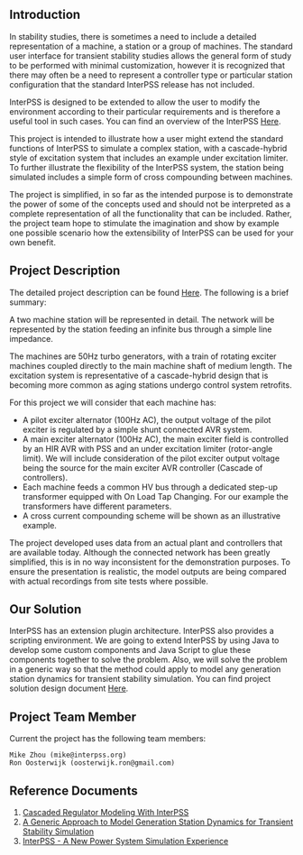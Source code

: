 ## Introduction ##

In stability studies, there is sometimes a need to include a detailed representation of a machine, a station or a group of machines. The standard user interface for transient stability studies allows the general form of study to be performed with minimal customization, however it is recognized that there may often be a need to represent a controller type or particular station configuration that the standard InterPSS release has not included.

InterPSS is designed to be extended to allow the user to modify the environment according to their particular requirements and is therefore a useful tool in such cases. You can find an overview of the InterPSS [Here](http://docs.google.com/View?docid=dz384d8_0chz25v).

This project is intended to illustrate how a user might extend the standard functions of InterPSS to simulate a complex station, with a cascade-hybrid style of excitation system that includes an example under excitation limiter. To further illustrate the flexibility of the InterPSS system, the station being simulated includes a simple form of cross compounding between machines.

The project is simplified, in so far as the intended purpose is to demonstrate the power of some of the concepts used and should not be interpreted as a complete representation of all the functionality that can be included. Rather, the project team hope to stimulate the imagination and show by example one possible scenario how the extensibility of InterPSS can be used for your own benefit.


## Project Description ##

The detailed project description can be found [Here](http://docs.google.com/View?docid=dd7m5rrq_0g5kwpf). The following is a brief summary:

A two machine station will be represented in detail. The network will be represented by the station feeding an infinite bus through a simple line impedance.

The machines are 50Hz turbo generators, with a train of rotating exciter machines coupled directly to the main machine shaft of medium length.
The excitation system is representative of a cascade-hybrid design that is becoming more common as aging stations undergo control system retrofits.

For this project we will consider that each machine has:
- A pilot exciter alternator (100Hz AC), the output voltage of the pilot exciter is regulated by a simple shunt connected AVR system.
- A main exciter alternator (100Hz AC), the main exciter field is controlled by an HIR AVR with PSS and an under excitation limiter (rotor-angle limit). We will include consideration of the pilot exciter output voltage being the source for the main exciter AVR controller (Cascade of controllers).
- Each machine feeds a common HV bus through a dedicated step-up transformer equipped with On Load Tap Changing. For our example the transformers have different parameters.
- A cross current compounding scheme will be shown as an illustrative example.

The project developed uses data from an actual plant and controllers that are available today. Although the connected network has been greatly simplified, this is in no way inconsistent for the demonstration purposes.
To ensure the presentation is realistic, the model outputs are being compared with actual recordings from site tests where possible.

## Our Solution ##
InterPSS has an extension plugin architecture. InterPSS also provides a scripting environment. We are going to extend InterPSS by using Java to develop some custom components and Java Script to glue these components together  to solve the problem. Also, we will solve the problem in a generic way so that the method could apply to model any generation station dynamics for transient stability simulation. You can find project solution design document [Here](http://docs.google.com/View?docid=dz384d8_3g8tmz7).

## Project Team Member ##
Current the project has the following team members:

```
Mike Zhou (mike@interpss.org)
Ron Oosterwijk (oosterwijk.ron@gmail.com)
```

## Reference Documents ##

  1. [Cascaded Regulator Modeling With InterPSS](http://docs.google.com/View?docid=dd7m5rrq_0g5kwpf)
  1. [A Generic Approach to Model Generation Station Dynamics for Transient Stability Simulation](http://docs.google.com/View?docid=dz384d8_3g8tmz7)
  1. [InterPSS - A New Power System Simulation Experience](http://docs.google.com/View?docid=dz384d8_0chz25v)